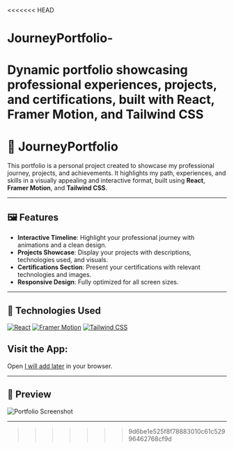 <<<<<<< HEAD
# JourneyPortfolio-

Dynamic portfolio showcasing professional experiences, projects, and certifications, built with React, Framer Motion, and Tailwind CSS
=======
# 🌟 JourneyPortfolio

This portfolio is a personal project created to showcase my professional journey, projects, and achievements. It highlights my path, experiences, and skills in a visually appealing and interactive format, built using **React**, **Framer Motion**, and **Tailwind CSS**.

---

## 🖼️ Features

- **Interactive Timeline**: Highlight your professional journey with animations and a clean design.
- **Projects Showcase**: Display your projects with descriptions, technologies used, and visuals.
- **Certifications Section**: Present your certifications with relevant technologies and images.
- **Responsive Design**: Fully optimized for all screen sizes.

---

## 🚀 Technologies Used

[![React](https://img.shields.io/badge/-React-61DAFB?style=flat&logo=react&logoColor=white)](https://reactjs.org/) [![Framer Motion](https://img.shields.io/badge/-Framer_Motion-0055FF?style=flat&logo=framer&logoColor=white)](https://www.framer.com/motion/) [![Tailwind CSS](https://img.shields.io/badge/-TailwindCSS-38B2AC?style=flat&logo=tailwind-css&logoColor=white)](https://tailwindcss.com/)

## Visit the App:

Open [I will add later](http://localhost) in your browser.

---

## 🎨 Preview

![Portfolio Screenshot](https://via.placeholder.com/800x400.png?text=Portfolio+Preview)

---
>>>>>>> 9d6be1e525f8f78883010c61c52996462768cf9d
